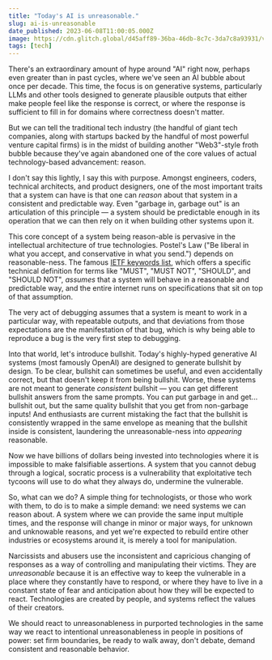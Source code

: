 ```yaml
---
title: "Today's AI is unreasonable."
slug: ai-is-unreasonable
date_published: 2023-06-08T11:00:05.000Z
image: https://cdn.glitch.global/d45aff89-36ba-46db-8c7c-3da7c8a93931/victor-3YW2jxSblE8-unsplash.jpg?v=1686235653044
tags: [tech]
---
```


There's an extraordinary amount of hype around "AI" right now, perhaps even greater than in past cycles, where we've seen an AI bubble about once per decade. This time, the focus is on generative systems, particularly LLMs and other tools designed to generate plausible outputs that either make people feel like the response is correct, or where the response is sufficient to fill in for domains where correctness doesn't matter.

But we can tell the traditional tech industry (the handful of giant tech companies, along with startups backed by the handful of most powerful venture capital firms) is in the midst of building another "Web3"-style froth bubble because they've again abandoned one of the core values of actual technology-based advancement: reason.

I don't say this lightly, I say this with purpose. Amongst engineers, coders, technical architects, and product designers, one of the most important traits that a system can have is that one can _reason_ about that system in a consistent and predictable way. Even "garbage in, garbage out" is an articulation of this principle — a system should be predictable enough in its operation that we can then rely on it when building other systems upon it.

This core concept of a system being reason-able is pervasive in the intellectual architecture of true technologies. Postel's Law ("Be liberal in what you accept, and conservative in what you send.") depends on reasonable-ness. The famous <a href="https://datatracker.ietf.org/doc/html/rfc2119">IETF keywords list</a>, which offers a specific technical definition for terms like "MUST", "MUST NOT", "SHOULD", and "SHOULD NOT", _assumes_ that a system will behave in a reasonable and predictable way, and the entire internet runs on specifications that sit on top of that assumption. 

The very act of debugging assumes that a system is meant to work in a particular way, with repeatable outputs, and that deviations from those expectations are the manifestation of that bug, which is why being able to reproduce a bug is the very first step to debugging.

Into that world, let's introduce bullshit. Today's highly-hyped generative AI systems (most famously OpenAI) are designed to generate bullshit by design. To be clear, bullshit can sometimes be useful, and even accidentally correct, but that doesn't keep it from being bullshit. Worse, these systems are not meant to generate _consistent_ bullshit — you can get different bullshit answers from the same prompts. You can put garbage in and get... bullshit out, but the same quality bullshit that you get from non-garbage inputs! And enthusiasts are current mistaking the fact that the bullshit is consistently wrapped in the same envelope as meaning that the bullshit inside is consistent, laundering the unreasonable-ness into _appearing_ reasonable.

Now we have billions of dollars being invested into technologies where it is impossible to make falsifiable assertions. A system that you cannot debug through a logical, socratic process is a vulnerability that exploitative tech tycoons will use to do what they always do, undermine the vulnerable.

So, what can we do? A simple thing for technologists, or those who work with them, to do is to make a simple demand: we need systems we can reason about. A system where we can provide the same input multiple times, and the response will change in minor or major ways, for unknown and unknowable reasons, and yet we're expected to rebuild entire other industries or ecosystems around it, is merely a tool for manipulation.

Narcissists and abusers use the inconsistent and capricious changing of responses as a way of controlling and manipulating their victims. They are _unreasonable_ because it is an effective way to keep the vulnerable in a place where they constantly have to respond, or where they have to live in a constant state of fear and anticipation about how they will be expected to react. Technologies are created by people, and systems reflect the values of their creators.

We should react to unreasonableness in purported technologies in the same way we react to intentional unreasonableness in people in positions of power: set firm boundaries, be ready to walk away, don't debate, demand consistent and reasonable behavior.